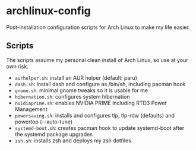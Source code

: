 # archlinux-config
Post-installation configuration scripts for Arch Linux to make my life easier.

## Scripts

The scripts assume my personal clean install of Arch Linux, so use at your own risk.

- `aurhelper.sh`: install an AUR helper (default: paru)
- `dash.sh`: install dash and configure as /bin/sh, including pacman hook
- `gnome.sh`: minimal gnome tweaks so it is usable for me
- `hibernation.sh`: configures system hibernation
- `nvidiaprime.sh`: enables NVIDIA PRIME including RTD3 Power Management
- `powersaving.sh`: installs and configures tlp, tlp-rdw (defaults) and powertop (--auto-tune)
- `systemd-boot.sh`: creates pacman hook to update systemd-boot after the systemd package upgrades
- `zsh.sh`: installs zsh and deploys my zsh dotfiles
